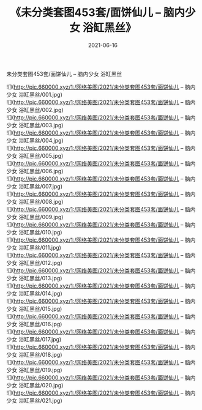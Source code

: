 ﻿---
layout: post
title:  《未分类套图453套/面饼仙儿 – 脑内少女 浴缸黑丝》
date:   2021-06-16
img: http://pic.660000.xyz/1:/网络美图/2021/未分类套图453套/面饼仙儿 – 脑内少女 浴缸黑丝/000.jpg
categories: [美女, 清纯, 唯美]
---

未分类套图453套/面饼仙儿 – 脑内少女 浴缸黑丝

 ![](http://pic.660000.xyz/1:/网络美图/2021/未分类套图453套/面饼仙儿 – 脑内少女 浴缸黑丝/001.jpg) <br>![](http://pic.660000.xyz/1:/网络美图/2021/未分类套图453套/面饼仙儿 – 脑内少女 浴缸黑丝/002.jpg) <br>![](http://pic.660000.xyz/1:/网络美图/2021/未分类套图453套/面饼仙儿 – 脑内少女 浴缸黑丝/003.jpg) <br>![](http://pic.660000.xyz/1:/网络美图/2021/未分类套图453套/面饼仙儿 – 脑内少女 浴缸黑丝/004.jpg) <br>![](http://pic.660000.xyz/1:/网络美图/2021/未分类套图453套/面饼仙儿 – 脑内少女 浴缸黑丝/005.jpg) <br>![](http://pic.660000.xyz/1:/网络美图/2021/未分类套图453套/面饼仙儿 – 脑内少女 浴缸黑丝/006.jpg) <br>![](http://pic.660000.xyz/1:/网络美图/2021/未分类套图453套/面饼仙儿 – 脑内少女 浴缸黑丝/007.jpg) <br>![](http://pic.660000.xyz/1:/网络美图/2021/未分类套图453套/面饼仙儿 – 脑内少女 浴缸黑丝/008.jpg) <br>![](http://pic.660000.xyz/1:/网络美图/2021/未分类套图453套/面饼仙儿 – 脑内少女 浴缸黑丝/009.jpg) <br>![](http://pic.660000.xyz/1:/网络美图/2021/未分类套图453套/面饼仙儿 – 脑内少女 浴缸黑丝/010.jpg) <br>![](http://pic.660000.xyz/1:/网络美图/2021/未分类套图453套/面饼仙儿 – 脑内少女 浴缸黑丝/011.jpg) <br>![](http://pic.660000.xyz/1:/网络美图/2021/未分类套图453套/面饼仙儿 – 脑内少女 浴缸黑丝/012.jpg) <br>![](http://pic.660000.xyz/1:/网络美图/2021/未分类套图453套/面饼仙儿 – 脑内少女 浴缸黑丝/013.jpg) <br>![](http://pic.660000.xyz/1:/网络美图/2021/未分类套图453套/面饼仙儿 – 脑内少女 浴缸黑丝/014.jpg) <br>![](http://pic.660000.xyz/1:/网络美图/2021/未分类套图453套/面饼仙儿 – 脑内少女 浴缸黑丝/015.jpg) <br>![](http://pic.660000.xyz/1:/网络美图/2021/未分类套图453套/面饼仙儿 – 脑内少女 浴缸黑丝/016.jpg) <br>![](http://pic.660000.xyz/1:/网络美图/2021/未分类套图453套/面饼仙儿 – 脑内少女 浴缸黑丝/017.jpg) <br>![](http://pic.660000.xyz/1:/网络美图/2021/未分类套图453套/面饼仙儿 – 脑内少女 浴缸黑丝/018.jpg) <br>![](http://pic.660000.xyz/1:/网络美图/2021/未分类套图453套/面饼仙儿 – 脑内少女 浴缸黑丝/019.jpg) <br>![](http://pic.660000.xyz/1:/网络美图/2021/未分类套图453套/面饼仙儿 – 脑内少女 浴缸黑丝/020.jpg) <br>![](http://pic.660000.xyz/1:/网络美图/2021/未分类套图453套/面饼仙儿 – 脑内少女 浴缸黑丝/021.jpg) <br>